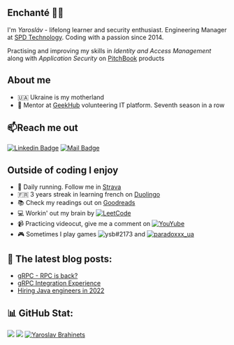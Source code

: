## Enchanté 👋🏼

I'm _Yarosláv_ - lifelong learner and security enthusiast. Engineering Manager at [SPD Technology](https://spd.tech/author/y-brahinets/). Coding with a passion since 2014. 

Practising and improving my skills in _Identity and Access Management_ along with *Application Security* on [PitchBook](https://pitchbook.com) products

## About me
- 🇺🇦 Ukraine is my motherland
- 🌱 Mentor at [GeekHub](https://geekhub.ck.ua) volunteering IT platform. Seventh season in a row

## 📫Reach me out
[![Linkedin Badge](https://img.shields.io/badge/-Yaroslav_Brahinets-0e76a8?style=flat&labelColor=0e76a8&logo=linkedin&logoColor=white)](https://www.linkedin.com/in/yaroslav-brahinets-a53254a0) 
[![Mail Badge](https://img.shields.io/badge/-Yaroslav_Brahinets-c0392b?style=flat&labelColor=c0392b&logo=gmail&logoColor=white)](mailto:y.brahinets@gmail.com)

## Outside of coding I enjoy
- 👟 Daily running. Follow me in [Strava](https://www.strava.com/athletes/ybrahinets)
- 🇫🇷 3 years streak in learning french on [Duolingo](https://www.duolingo.com/profile/takeshi.1)
- 📚 Check my readings out on [Goodreads](https://www.goodreads.com/user/show/77513249)
- 💻 Workin' out my brain by [![LeetCode](https://img.shields.io/badge/-LeetCode-c0392b?style=flat&labelColor=0e76a8&logo=leetcode&logoColor=white)](https://leetcode.com/u/brahinets/)
- 📹 Practicing videocut, give me a comment on [![YouYube](https://img.shields.io/badge/-Voyages_et_Sports-c0392b?style=flat&labelColor=c0392b&logo=youtube&logoColor=white)](https://www.youtube.com/channel/UC3k03B6omo_qA4k48A4V3JQ)
- 🎮 Sometimes I play games 
![ysb#2173](https://img.shields.io/badge/battle.net-%2300AEFF.svg?style=flat&logo=battle.net&logoColor=white)
and [![paradoxxx_ua](https://img.shields.io/badge/Steam-%23000000?style=flat&logo=steam&logoColor=white)](https://steamcommunity.com/id/paradoxxx_ua)

## 📙 The latest blog posts:
- [gRPC - RPC is back?](https://spd-technology.medium.com/grpc-rpc-is-back-921da7a1de29)
- [gRPC Integration Experience](https://tproger.ru/articles/grpc-integration-experience/)
- [Hiring Java engineers in 2022](https://spd.tech/java-software-development/hire-java-developers-in-2022)

## 📊 GitHub Stat:
![](https://github-readme-stats.vercel.app/api?username=brahinets&theme=light&hide_border=true&include_all_commits=true&count_private=true)
![](https://github-readme-streak-stats.herokuapp.com/?user=brahinets&theme=light&hide_border=true)
[![Yaroslav Brahinets](https://u8views.com/api/v1/github/profiles/4119411/views/day-week-month-total-count.svg)](https://u8views.com/github/brahinets)
